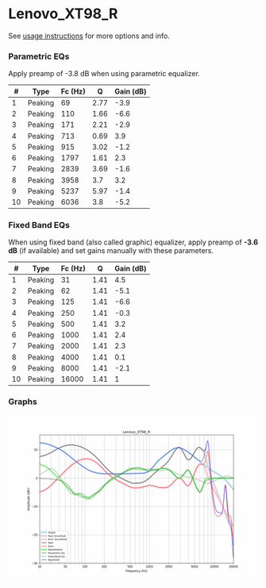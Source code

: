 # Lenovo_XT98_R
See [usage instructions](https://github.com/jaakkopasanen/AutoEq#usage) for more options and info.

### Parametric EQs
Apply preamp of -3.8 dB when using parametric equalizer.

|   # | Type    |   Fc (Hz) |    Q |   Gain (dB) |
|-----|---------|-----------|------|-------------|
|   1 | Peaking |        69 | 2.77 |        -3.9 |
|   2 | Peaking |       110 | 1.66 |        -6.6 |
|   3 | Peaking |       171 | 2.21 |        -2.9 |
|   4 | Peaking |       713 | 0.69 |         3.9 |
|   5 | Peaking |       915 | 3.02 |        -1.2 |
|   6 | Peaking |      1797 | 1.61 |         2.3 |
|   7 | Peaking |      2839 | 3.69 |        -1.6 |
|   8 | Peaking |      3958 | 3.7  |         3.2 |
|   9 | Peaking |      5237 | 5.97 |        -1.4 |
|  10 | Peaking |      6036 | 3.8  |        -5.2 |

### Fixed Band EQs
When using fixed band (also called graphic) equalizer, apply preamp of **-3.6 dB** (if available) and set gains manually with these parameters.

|   # | Type    |   Fc (Hz) |    Q |   Gain (dB) |
|-----|---------|-----------|------|-------------|
|   1 | Peaking |        31 | 1.41 |         4.5 |
|   2 | Peaking |        62 | 1.41 |        -5.1 |
|   3 | Peaking |       125 | 1.41 |        -6.6 |
|   4 | Peaking |       250 | 1.41 |        -0.3 |
|   5 | Peaking |       500 | 1.41 |         3.2 |
|   6 | Peaking |      1000 | 1.41 |         2.4 |
|   7 | Peaking |      2000 | 1.41 |         2.3 |
|   8 | Peaking |      4000 | 1.41 |         0.1 |
|   9 | Peaking |      8000 | 1.41 |        -2.1 |
|  10 | Peaking |     16000 | 1.41 |         1   |

### Graphs
![](./Lenovo_XT98_R.png)
